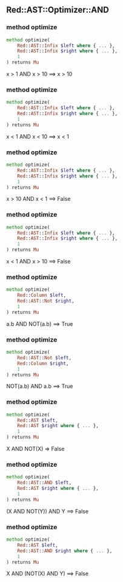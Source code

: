 Red::AST::Optimizer::AND
------------------------

### method optimize

```raku
method optimize(
    Red::AST::Infix $left where { ... },
    Red::AST::Infix $right where { ... },
    1
) returns Mu
```

x > 1 AND x > 10 ==> x > 10

### method optimize

```raku
method optimize(
    Red::AST::Infix $left where { ... },
    Red::AST::Infix $right where { ... },
    1
) returns Mu
```

x < 1 AND x < 10 ==> x < 1

### method optimize

```raku
method optimize(
    Red::AST::Infix $left where { ... },
    Red::AST::Infix $right where { ... },
    1
) returns Mu
```

x > 10 AND x < 1 ==> False

### method optimize

```raku
method optimize(
    Red::AST::Infix $left where { ... },
    Red::AST::Infix $right where { ... },
    1
) returns Mu
```

x < 1 AND x > 10 ==> False

### method optimize

```raku
method optimize(
    Red::Column $left,
    Red::AST::Not $right,
    1
) returns Mu
```

a.b AND NOT(a.b) ==> True

### method optimize

```raku
method optimize(
    Red::AST::Not $left,
    Red::Column $right,
    1
) returns Mu
```

NOT(a.b) AND a.b ==> True

### method optimize

```raku
method optimize(
    Red::AST $left,
    Red::AST $right where { ... },
    1
) returns Mu
```

X AND NOT(X) => False

### method optimize

```raku
method optimize(
    Red::AST::AND $left,
    Red::AST $right where { ... },
    1
) returns Mu
```

(X AND NOT(Y)) AND Y ==> False

### method optimize

```raku
method optimize(
    Red::AST $left,
    Red::AST::AND $right where { ... },
    1
) returns Mu
```

X AND (NOT(X) AND Y) ==> False

